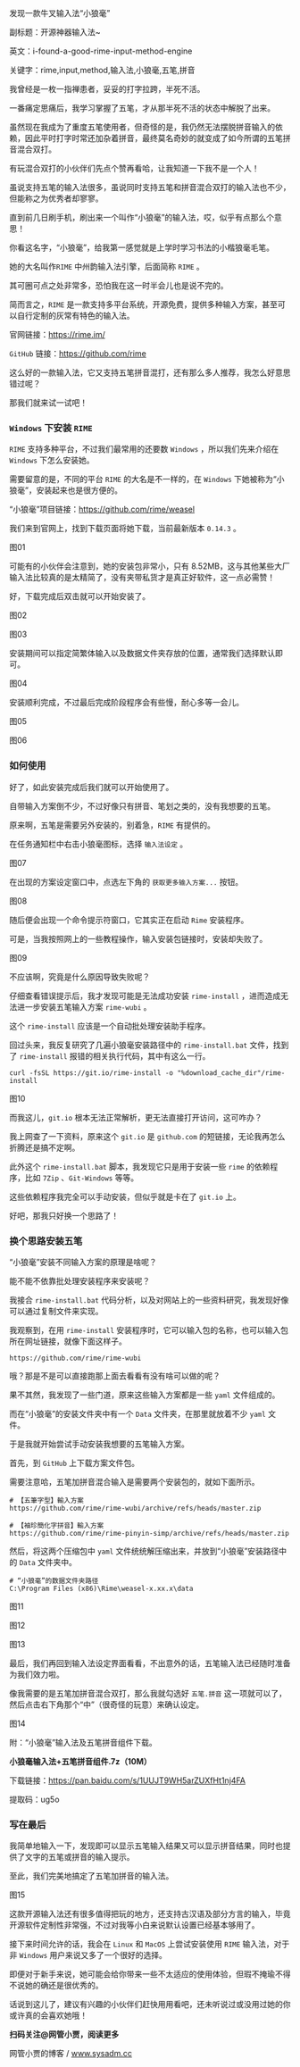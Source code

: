 发现一款牛叉输入法“小狼毫”

副标题：开源神器输入法~

英文：i-found-a-good-rime-input-method-engine

关键字：rime,input,method,输入法,小狼毫,五笔,拼音



我曾经是一枚一指禅患者，妥妥的打字拉跨，半死不活。

一番痛定思痛后，我学习掌握了五笔，才从那半死不活的状态中解脱了出来。

虽然现在我成为了重度五笔使用者，但奇怪的是，我仍然无法摆脱拼音输入的依赖，因此平时打字时常还加杂着拼音，最终莫名奇妙的就变成了如今所谓的五笔拼音混合双打。

有玩混合双打的小伙伴们先点个赞再看哈，让我知道一下我不是一个人！



虽说支持五笔的输入法很多，虽说同时支持五笔和拼音混合双打的输入法也不少，但能称之为优秀者却寥寥。

直到前几日刷手机，刷出来一个叫作“小狼毫”的输入法，哎，似乎有点那么个意思！

你看这名字，“小狼毫”，给我第一感觉就是上学时学习书法的小楷狼毫毛笔。



她的大名叫作`RIME` 中州韵输入法引擎，后面简称 `RIME` 。

其可圈可点之处非常多，恐怕我在这一时半会儿也是说不完的。

简而言之，`RIME` 是一款支持多平台系统，开源免费，提供多种输入方案，甚至可以自行定制的灰常有特色的输入法。

官网链接：https://rime.im/

`GitHub` 链接：https://github.com/rime



这么好的一款输入法，它又支持五笔拼音混打，还有那么多人推荐，我怎么好意思错过呢？

那我们就来试一试吧！



### `Windows` 下安装 `RIME`

`RIME` 支持多种平台，不过我们最常用的还要数 `Windows` ，所以我们先来介绍在 `Windows` 下怎么安装她。

需要留意的是，不同的平台 `RIME` 的大名是不一样的，在 `Windows` 下她被称为“小狼毫”，安装起来也是很方便的。

“小狼毫”项目链接：https://github.com/rime/weasel



我们来到官网上，找到下载页面将她下载，当前最新版本 `0.14.3` 。

图01



可能有的小伙伴会注意到，她的安装包非常小，只有 8.52MB，这与其他某些大厂输入法比较真的是太精简了，没有夹带私货才是真正好软件，这一点必需赞！

好，下载完成后双击就可以开始安装了。

图02

图03



安装期间可以指定简繁体输入以及数据文件夹存放的位置，通常我们选择默认即可。

图04



安装顺利完成，不过最后完成阶段程序会有些慢，耐心多等一会儿。

图05

图06



### 如何使用

好了，如此安装完成后我们就可以开始使用了。

自带输入方案倒不少，不过好像只有拼音、笔划之类的，没有我想要的五笔。

原来啊，五笔是需要另外安装的，别着急，`RIME` 有提供的。



在任务通知栏中右击小狼毫图标，选择 `输入法设定` 。

图07



在出现的方案设定窗口中，点选左下角的 `获取更多输入方案...` 按钮。

图08



随后便会出现一个命令提示符窗口，它其实正在启动 `Rime` 安装程序。

可是，当我按照网上的一些教程操作，输入安装包链接时，安装却失败了。

图09



不应该啊，究竟是什么原因导致失败呢？

仔细查看错误提示后，我才发现可能是无法成功安装 `rime-install` ，进而造成无法进一步安装五笔输入方案 `rime-wubi` 。

这个 `rime-install` 应该是一个自动批处理安装助手程序。

回过头来，我反复研究了几遍小狼毫安装路径中的 `rime-install.bat` 文件，找到了 `rime-install` 报错的相关执行代码，其中有这么一行。

```shell
curl -fsSL https://git.io/rime-install -o "%download_cache_dir"/rime-install
```

图10



而我这儿，`git.io` 根本无法正常解析，更无法直接打开访问，这可咋办？

我上网查了一下资料，原来这个 `git.io`  是 `github.com` 的短链接，无论我再怎么折腾还是搞不定啊。

此外这个 `rime-install.bat` 脚本，我发现它只是用于安装一些 `rime` 的依赖程序，比如 `7Zip` 、`Git-Windows` 等等。

这些依赖程序我完全可以手动安装，但似乎就是卡在了 `git.io` 上。

好吧，那我只好换一个思路了！



### 换个思路安装五笔

“小狼毫”安装不同输入方案的原理是啥呢？

能不能不依靠批处理安装程序来安装呢？

我接合 `rime-install.bat` 代码分析，以及对网站上的一些资料研究，我发现好像可以通过复制文件来实现。



我观察到，在用 `rime-install` 安装程序时，它可以输入包的名称，也可以输入包所在网址链接，就像下面这样子。

```
https://github.com/rime/rime-wubi
```



哦？那是不是可以直接跑那上面去看看有没有啥可以做的呢？

果不其然，我发现了一些门道，原来这些输入方案都是一些 `yaml` 文件组成的。

而在“小狼毫”的安装文件夹中有一个 `Data` 文件夹，在那里就放着不少 `yaml` 文件。

于是我就开始尝试手动安装我想要的五笔输入方案。



首先，到 `GitHub` 上下载方案文件包。

需要注意哈，五笔加拼音混合输入是需要两个安装包的，就如下面所示。

```
# 【五筆字型】輸入方案
https://github.com/rime/rime-wubi/archive/refs/heads/master.zip

# 【袖珍簡化字拼音】輸入方案
https://github.com/rime/rime-pinyin-simp/archive/refs/heads/master.zip
```



然后，将这两个压缩包中 `yaml` 文件统统解压缩出来，并放到“小狼毫”安装路径中的 `Data` 文件夹中。

```
# “小狼毫”的数据文件夹路径
C:\Program Files (x86)\Rime\weasel-x.xx.x\data
```

图11

图12

图13



最后，我们再回到输入法设定界面看看，不出意外的话，五笔输入法已经随时准备为我们效力啦。

像我需要的是五笔加拼音混合双打，那么我就勾选好 `五笔.拼音` 这一项就可以了，然后点击右下角那个“中”（很奇怪的玩意）来确认设定。

图14



附：“小狼毫”输入法及五笔拼音组件下载。

**小狼毫输入法+五笔拼音组件.7z（10M）**

下载链接：https://pan.baidu.com/s/1UUJT9WH5arZUXfHt1nj4FA

提取码：ug5o



### 写在最后

  我简单地输入一下，发现即可以显示五笔输入结果又可以显示拼音结果，同时也提供了文字的五笔或拼音的输入提示。

至此，我们完美地搞定了五笔加拼音的输入法。

图15



这款开源输入法还有很多值得把玩的地方，还支持古汉语及部分方言的输入，毕竟开源软件定制性非常强，不过对我等小白来说默认设置已经基本够用了。

接下来时间允许的话，我会在 `Linux` 和 `MacOS` 上尝试安装使用 `RIME` 输入法，对于非 `Windows` 用户来说又多了一个很好的选择。

即便对于新手来说，她可能会给你带来一些不太适应的使用体验，但瑕不掩瑜不得不说她的确还是很优秀的。

话说到这儿了，建议有兴趣的小伙伴们赶快用用看吧，还未听说过或没用过她的你或许真的会喜欢她哦！



**扫码关注@网管小贾，阅读更多**

网管小贾的博客 / www.sysadm.cc


